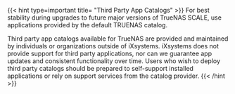 &NewLine;

{{< hint type=important title= "Third Party App Catalogs"  >}}
For best stability during upgrades to future major versions of TrueNAS SCALE, use applications provided by the default TRUENAS catalog.

Third party app catalogs available for TrueNAS are provided and maintained by individuals or organizations outside of iXsystems.
iXsystems does not provide support for third party applications, nor can we guarantee app updates and consistent functionality over time.
Users who wish to deploy third party catalogs should be prepared to self-support installed applications or rely on support services from the catalog provider.
{{< /hint >}}
